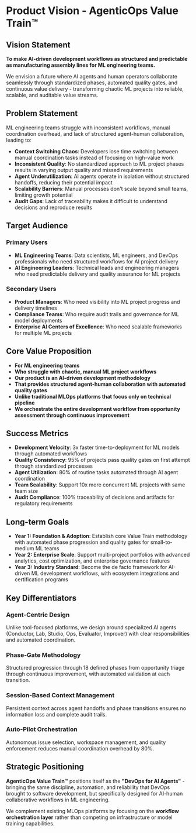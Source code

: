 # Product Vision - AgenticOps Value Train™

## Vision Statement
**To make AI-driven development workflows as structured and predictable as manufacturing assembly lines for ML engineering teams.**

We envision a future where AI agents and human operators collaborate seamlessly through standardized phases, automated quality gates, and continuous value delivery - transforming chaotic ML projects into reliable, scalable, and auditable value streams.

## Problem Statement

ML engineering teams struggle with inconsistent workflows, manual coordination overhead, and lack of structured agent-human collaboration, leading to:

- **Context Switching Chaos**: Developers lose time switching between manual coordination tasks instead of focusing on high-value work
- **Inconsistent Quality**: No standardized approach to ML project phases results in varying output quality and missed requirements
- **Agent Underutilization**: AI agents operate in isolation without structured handoffs, reducing their potential impact
- **Scalability Barriers**: Manual processes don't scale beyond small teams, limiting growth potential
- **Audit Gaps**: Lack of traceability makes it difficult to understand decisions and reproduce results

## Target Audience

### Primary Users
- **ML Engineering Teams**: Data scientists, ML engineers, and DevOps professionals who need structured workflows for AI project delivery
- **AI Engineering Leaders**: Technical leads and engineering managers who need predictable delivery and quality assurance for ML projects

### Secondary Users  
- **Product Managers**: Who need visibility into ML project progress and delivery timelines
- **Compliance Teams**: Who require audit trails and governance for ML model deployments
- **Enterprise AI Centers of Excellence**: Who need scalable frameworks for multiple ML projects

## Core Value Proposition

- **For ML engineering teams**
- **Who struggle with chaotic, manual ML project workflows**  
- **Our product is an AI-driven development methodology**
- **That provides structured agent-human collaboration with automated quality gates**
- **Unlike traditional MLOps platforms that focus only on technical pipeline**
- **We orchestrate the entire development workflow from opportunity assessment through continuous improvement**

## Success Metrics

- **Development Velocity**: 3x faster time-to-deployment for ML models through automated workflows
- **Quality Consistency**: 95% of projects pass quality gates on first attempt through standardized processes  
- **Agent Utilization**: 80% of routine tasks automated through AI agent coordination
- **Team Scalability**: Support 10x more concurrent ML projects with same team size
- **Audit Compliance**: 100% traceability of decisions and artifacts for regulatory requirements

## Long-term Goals

- **Year 1: Foundation & Adoption**: Establish core Value Train methodology with automated phase progression and quality gates for small-to-medium ML teams
- **Year 2: Enterprise Scale**: Support multi-project portfolios with advanced analytics, cost optimization, and enterprise governance features
- **Year 3: Industry Standard**: Become the de facto framework for AI-driven ML development workflows, with ecosystem integrations and certification programs

## Key Differentiators

### Agent-Centric Design
Unlike tool-focused platforms, we design around specialized AI agents (Conductor, Lab, Studio, Ops, Evaluator, Improver) with clear responsibilities and automated coordination.

### Phase-Gate Methodology  
Structured progression through 18 defined phases from opportunity triage through continuous improvement, with automated validation at each transition.

### Session-Based Context Management
Persistent context across agent handoffs and phase transitions ensures no information loss and complete audit trails.

### Auto-Pilot Orchestration
Autonomous issue selection, workspace management, and quality enforcement reduces manual coordination overhead by 80%.

## Strategic Positioning

**AgenticOps Value Train™** positions itself as the **"DevOps for AI Agents"** - bringing the same discipline, automation, and reliability that DevOps brought to software development, but specifically designed for AI-human collaborative workflows in ML engineering.

We complement existing MLOps platforms by focusing on the **workflow orchestration layer** rather than competing on infrastructure or model training capabilities.